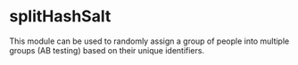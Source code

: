 # splitHashSalt
This module can be used to randomly assign a group of people into multiple groups (AB testing) based on their unique identifiers.
